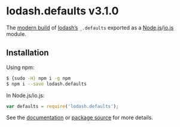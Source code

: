 # lodash.defaults v3.1.0

The [modern build](https://github.com/lodash/lodash/wiki/Build-Differences) of [lodash’s](https://lodash.com/) `_.defaults` exported as a [Node.js](http://nodejs.org/)/[io.js](https://iojs.org/) module.

## Installation

Using npm:

```bash
$ {sudo -H} npm i -g npm
$ npm i --save lodash.defaults
```

In Node.js/io.js:

```js
var defaults = require('lodash.defaults');
```

See the [documentation](https://lodash.com/docs#defaults) or [package source](https://github.com/lodash/lodash/blob/3.1.0-npm-packages/lodash.defaults) for more details.
